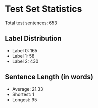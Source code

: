 # Test Set Statistics

Total test sentences: 653

## Label Distribution
- Label 0: 165
- Label 1: 58
- Label 2: 430

## Sentence Length (in words)
- Average: 21.33
- Shortest: 1
- Longest: 95
